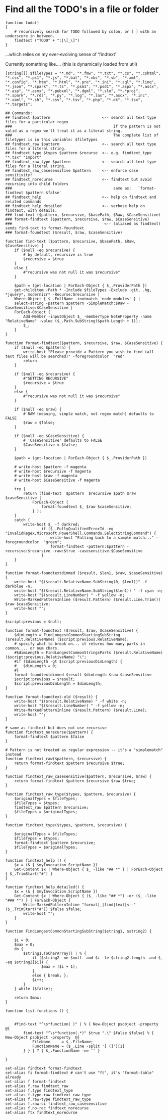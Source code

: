 ﻿# Find all the TODO's in a file or folder

	function todo()
	{
		# recursively search for TODO followed by colon, or [ ] with an underscore in between.
		findtext ("TODO" + ":|\[_\]")
	}

...which relies on my ever-evolving sense of 'findtext'

Currently something like.... (this is dynamically loaded from util)

	[string[]] $fileTypes = "*.md", "*.fmw", "*.txt", "*.cs", "*.cshtml", "*.css", "*.ps1", "*.js", "*.bat", "*.vbs", "*.vb", "*.xml", "*.config", "*.htm", "*.html", "*.pre", "*.ini", "*.sql", "*.linq", "*.json", "*.spark", "*.ts", "*.psm1", "*.psd1", "*.aspx", "*.ascx", "*.asp", "*.asmx", "*.pubxml", "*.dgml", "*.sln", "*.*proj", "*.spark", "*.rdl", "*.py", "*.log", "*.las", "*.ascx", "*.inc", "*.xaml",	"*.sh", "*.csv", "*.tsv", "*.php", "*.ok", "*.tsx", "*.targets";
	
	## Commands:
	## findtext $pattern                       <-- search all text type files for a particular regex
	###                                             if the pattern is not valid as a regex we'll treat it as a literal string.
	###                                             The complete list of filetypes is in this variable: $fileTypes
	## findtext_raw $pattern                   <-- search all text type files for a literal string.
	## findtext_type $types $pattern $recurse  <-- e.g. findtext_type "*.tsx" "import"
	## findtext_raw_type $pattern              <-- search all text type files for a literal string.
	## findtext_raw_casesensitive $pattern     <-- enforce case sensitivity!
	## findtext_norecurse                      <-- findtext but avoid recursing into child folders
	###                                             same as:   `format-findtext $pattern $false`
	## findtext_help                           <-- help on findtext and related commands
	## findtext_help_detailed                  <-- verbose help on findtext, with details.
	### find-text ($pattern, $recursive, $basePath, $Raw, $CaseSensitive)
	### format-findtext ($pattern, $recursive, $raw, $CaseSensitive) 
	###                                         <-- (aliased as findtext) sends find-text to format-foundtext
	### format-foundtext ($result, $raw, $caseSensitive)
	
	function find-text ($pattern, $recursive, $basePath, $Raw, $CaseSensitive) {
	    if ($null -eq $recursive) {
	        # by default, recursive is true
	        $recursive = $true
	    }
	    else {
	        #"recursive was not null it was $recursive"
	    }
	
	    $path = (get-location | ForEach-Object { $_.ProviderPath })
	    get-childitem -Path * -Include $fileTypes -Exclude .git, .hg, *jquery*, modernizr* -Recurse:$recursive |
	    Where-Object { $_.FullName -inotmatch 'node_modules' } |
	    select-string -pattern $pattern -SimpleMatch:$Raw -CaseSensitive:$CaseSensitive |
	    ForEach-Object { 
	        Add-Member -inputObject $_ -memberType NoteProperty -name "RelativeName" -value ($_.Path.SubString($path.Length + 1));
	        $_;
	    }
	}
	
	function format-findtext($pattern, $recursive, $raw, $CaseSensitive) {
	    if ($null -eq $pattern) {
	        write-host "Please provide a Pattern you wish to find (all text files will be searched)" -foregroundcolor  "red"
	        return
	    }
	
	    if ($null -eq $recursive) {
	        #"SETTING RECURSIVE"
	        $recursive = $true
	    }
	    else {
	        #"recursive was not null it was $recursive"
	    }
			
	    if ($null -eq $raw) {
	        # RAW (meaning, simple match, not regex match) defaults to FALSE
	        $raw = $false;
	    } 
			
	    if ($null -eq $CaseSensitive) {
	        # 'CaseSensitive' defaults to FALSE
	        $CaseSensitive = $false;
	    }
	
	    $path = (get-location | ForEach-Object { $_.ProviderPath })
	
	    # write-host $pattern -f magenta
	    # write-host $recursive -f magenta
	    # write-host $raw -f magenta
	    # write-host $CaseSensitive -f magenta
	
	    try {
	        return (find-text  $pattern  $recursive $path $raw $caseSensitive | 
	            ForEach-Object { 
	                format-foundtext $_ $raw $caseSensitive; 
	            } );
	    } 
	    catch {
	        write-host $_ -f darkred;
					if ($_.FullyQualifiedErrorId -eq "InvalidRegex,Microsoft.PowerShell.Commands.SelectStringCommand") {
						write-host "Falling back to a simple match..." -foregroundcolor  "green";
						format-findtext -pattern:$pattern -recursive:$recursive -raw:$true -casesensitive:$CaseSensitive
					}
	    }
	}
	
	function format-foundtextdimmed ($result, $len1, $raw, $caseSensitive) {
	    write-host "$($result.RelativeName.SubString(0, $len1))" -f darkblue -n;
	    write-host "$($result.RelativeName.SubString($len1)) " -f cyan -n;
	    write-host "$($result.LineNumber) " -f yellow -n;
	    Write-MarkedPatternInline ($result.Pattern) ($result.Line.Trim()) $raw $caseSensitive;
	    write-host "";
	}
	
	$script:previous = $null;
	
	function format-foundtext ($result, $raw, $caseSensitive) {
	    $dimLength = FindLongestCommonStartingSubString ($result.RelativeName) ($script:previous.RelativeName);
	    # specify what to break on... it returns how many parts in common.... or num chars.	
	    #$dimLength = FindLongestCommonStringsParts ($result.RelativeName) ($script:previous.RelativeName) "\";
	    #if ($dimLength -gt $script:previousDimLength) {
	    #	$dimLength = 0;
	    #} 
	    format-foundtextdimmed $result $dimLength $raw $caseSensitive
	    $script:previous = $result;
	    $script:previousDimLength = $dimLength;
	}
	
	function format-foundtext-old ($result) {
	    write-host "$($result.RelativeName) " -f white -n;
	    write-host "$($result.LineNumber) " -f yellow -n;
	    Write-MarkedPatternInline ($result.Pattern) ($result.Line);
	    write-host "";
	}
	
	# same as findtext but does not use recursive
	function findtext_norecurse($pattern) {
	    format-findtext $pattern $false
	}
	
	# Pattern is not treated as regular expression -- it's a "simplematch" instead
	function findtext_raw($pattern, $recursive) {
	    return format-findtext $pattern $recursive $true;
	}
	
	function findtext_raw_casesensitive($pattern, $recursive, $raw) {
	    return format-findtext $pattern $recursive $raw $true;
	}
	
	function findtext_raw_type($types, $pattern, $recursive) {
	    $originalTypes = $fileTypes;
	    $fileTypes = $types;
	    findtext_raw $pattern $recursive;
	    $fileTypes = $originalTypes;
	}
	
	function findtext_type($types, $pattern, $recursive) {
	
	    $originalTypes = $fileTypes;
	    $fileTypes = $types;
	    format-findtext $pattern $recursive;
	    $fileTypes = $originalTypes;
	}
	
	function findtext_help () {
	    $x = (& { $myInvocation.ScriptName })
	    Get-Content $x | Where-Object { $_ -like "## *" } | ForEach-Object { $_.TrimStart("#") }
	}
	
	function findtext_help_detailed() {
		$x = (& { $myInvocation.ScriptName })
		Get-Content $x | Where-Object { ($_ -like "## *") -or ($_ -like "### *") } | ForEach-Object { 
			Write-MarkedPatternInline "format|_|find|text|<--" ($_.TrimStart("#")) $false $false;
			write-host "";
		}
	}
	
	function FindLongestCommonStartingSubString($string1, $string2) {
	
	    $i = 0;
	    $max = 0;
	    do {
	        $string1.ToCharArray() | % {
	            if ($string2 -ne $null -and $i -le $string2.length -and $_ -eq $string2[$i]) { 
	                $max = ($i + 1); 
	            }
	            else { break; };
	            $i++;
	        }
	    } while ($false);
	
	    return $max;
	}
	
	function list-functions () {
	
	
	    #find-text "^\s*function( )" | % { New-Object psobject -property  @{
			find-text "^\s*function(.*)" $true ".\" $false $false| % { New-Object psobject -property  @{
	            FileName     = $_.FileName;
	            FunctionName = ($_.Line -split '[ (]')[1] 
	        } } | ? { $_.FunctionName -ne '' }
	
	}
	
	set-alias findtext format-findtext
	set-alias fi format-findtext # can't use "ft", it's "format-table" already
	set-alias f format-findtext
	set-alias f.raw findtext_raw
	set-alias f.type findtext_type
	set-alias f.type-raw findtext_raw_type
	set-alias f.raw-type findtext_raw_type
	set-alias f.raw-ci findtext_raw_casesensitive
	set-alias f.no-rec findtext_norecurse
	set-alias ftx findtext_norecurse
